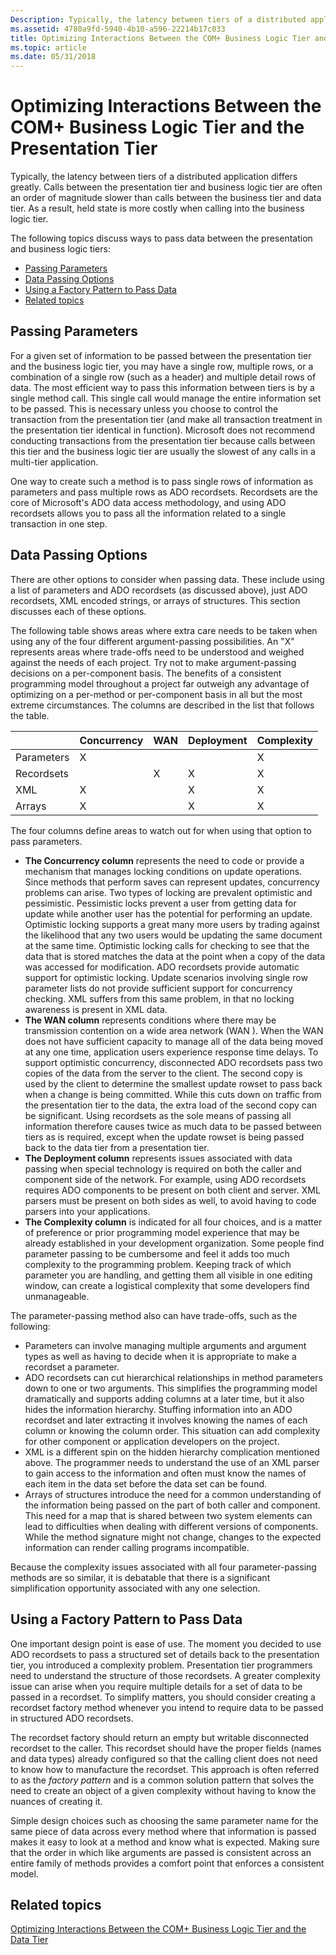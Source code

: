 ```yaml
---
Description: Typically, the latency between tiers of a distributed application differs greatly.
ms.assetid: 4780a9fd-5940-4b10-a596-22214b17c033
title: Optimizing Interactions Between the COM+ Business Logic Tier and the Presentation Tier
ms.topic: article
ms.date: 05/31/2018
---
```


# Optimizing Interactions Between the COM+ Business Logic Tier and the Presentation Tier

Typically, the latency between tiers of a distributed application differs greatly. Calls between the presentation tier and business logic tier are often an order of magnitude slower than calls between the business tier and data tier. As a result, held state is more costly when calling into the business logic tier.

The following topics discuss ways to pass data between the presentation and business logic tiers:

-   [Passing Parameters](#passing-parameters)
-   [Data Passing Options](#data-passing-options)
-   [Using a Factory Pattern to Pass Data](#using-a-factory-pattern-to-pass-data)
-   [Related topics](#related-topics)

## Passing Parameters

For a given set of information to be passed between the presentation tier and the business logic tier, you may have a single row, multiple rows, or a combination of a single row (such as a header) and multiple detail rows of data. The most efficient way to pass this information between tiers is by a single method call. This single call would manage the entire information set to be passed. This is necessary unless you choose to control the transaction from the presentation tier (and make all transaction treatment in the presentation tier identical in function). Microsoft does not recommend conducting transactions from the presentation tier because calls between this tier and the business logic tier are usually the slowest of any calls in a multi-tier application.

One way to create such a method is to pass single rows of information as parameters and pass multiple rows as ADO recordsets. Recordsets are the core of Microsoft's ADO data access methodology, and using ADO recordsets allows you to pass all the information related to a single transaction in one step.

## Data Passing Options

There are other options to consider when passing data. These include using a list of parameters and ADO recordsets (as discussed above), just ADO recordsets, XML encoded strings, or arrays of structures. This section discusses each of these options.

The following table shows areas where extra care needs to be taken when using any of the four different argument-passing possibilities. An "X" represents areas where trade-offs need to be understood and weighed against the needs of each project. Try not to make argument-passing decisions on a per-component basis. The benefits of a consistent programming model throughout a project far outweigh any advantage of optimizing on a per-method or per-component basis in all but the most extreme circumstances. The columns are described in the list that follows the table.



|                       | Concurrency  | WAN          | Deployment   | Complexity   |
|-----------------------|--------------|--------------|--------------|--------------|
| Parameters<br/> | X<br/> |              |              | X<br/> |
| Recordsets<br/> |              | X<br/> | X<br/> | X<br/> |
| XML<br/>        | X<br/> |              | X<br/> | X<br/> |
| Arrays<br/>     | X<br/> |              | X<br/> | X<br/> |



 

The four columns define areas to watch out for when using that option to pass parameters.

-   **The Concurrency column** represents the need to code or provide a mechanism that manages locking conditions on update operations. Since methods that perform saves can represent updates, concurrency problems can arise. Two types of locking are prevalent optimistic and pessimistic. Pessimistic locks prevent a user from getting data for update while another user has the potential for performing an update. Optimistic locking supports a great many more users by trading against the likelihood that any two users would be updating the same document at the same time. Optimistic locking calls for checking to see that the data that is stored matches the data at the point when a copy of the data was accessed for modification. ADO recordsets provide automatic support for optimistic locking. Update scenarios involving single row parameter lists do not provide sufficient support for concurrency checking. XML suffers from this same problem, in that no locking awareness is present in XML data.
-   **The WAN column** represents conditions where there may be transmission contention on a wide area network (WAN ). When the WAN does not have sufficient capacity to manage all of the data being moved at any one time, application users experience response time delays. To support optimistic concurrency, disconnected ADO recordsets pass two copies of the data from the server to the client. The second copy is used by the client to determine the smallest update rowset to pass back when a change is being committed. While this cuts down on traffic from the presentation tier to the data, the extra load of the second copy can be significant. Using recordsets as the sole means of passing all information therefore causes twice as much data to be passed between tiers as is required, except when the update rowset is being passed back to the data tier from a presentation tier.
-   **The Deployment column** represents issues associated with data passing when special technology is required on both the caller and component side of the network. For example, using ADO recordsets requires ADO components to be present on both client and server. XML parsers must be present on both sides as well, to avoid having to code parsers into your applications.
-   **The Complexity column** is indicated for all four choices, and is a matter of preference or prior programming model experience that may be already established in your development organization. Some people find parameter passing to be cumbersome and feel it adds too much complexity to the programming problem. Keeping track of which parameter you are handling, and getting them all visible in one editing window, can create a logistical complexity that some developers find unmanageable.

The parameter-passing method also can have trade-offs, such as the following:

-   Parameters can involve managing multiple arguments and argument types as well as having to decide when it is appropriate to make a recordset a parameter.
-   ADO recordsets can cut hierarchical relationships in method parameters down to one or two arguments. This simplifies the programming model dramatically and supports adding columns at a later time, but it also hides the information hierarchy. Stuffing information into an ADO recordset and later extracting it involves knowing the names of each column or knowing the column order. This situation can add complexity for other component or application developers on the project.
-   XML is a different spin on the hidden hierarchy complication mentioned above. The programmer needs to understand the use of an XML parser to gain access to the information and often must know the names of each item in the data set before the data set can be found.
-   Arrays of structures introduce the need for a common understanding of the information being passed on the part of both caller and component. This need for a map that is shared between two system elements can lead to difficulties when dealing with different versions of components. While the method signature might not change, changes to the expected information can render calling programs incompatible.

Because the complexity issues associated with all four parameter-passing methods are so similar, it is debatable that there is a significant simplification opportunity associated with any one selection.

## Using a Factory Pattern to Pass Data

One important design point is ease of use. The moment you decided to use ADO recordsets to pass a structured set of details back to the presentation tier, you introduced a complexity problem. Presentation tier programmers need to understand the structure of those recordsets. A greater complexity issue can arise when you require multiple details for a set of data to be passed in a recordset. To simplify matters, you should consider creating a recordset factory method whenever you intend to require data to be passed in structured ADO recordsets.

The recordset factory should return an empty but writable disconnected recordset to the caller. This recordset should have the proper fields (names and data types) already configured so that the calling client does not need to know how to manufacture the recordset. This approach is often referred to as the *factory pattern* and is a common solution pattern that solves the need to create an object of a given complexity without having to know the nuances of creating it.

Simple design choices such as choosing the same parameter name for the same piece of data across every method where that information is passed makes it easy to look at a method and know what is expected. Making sure that the order in which like arguments are passed is consistent across an entire family of methods provides a comfort point that enforces a consistent model.

## Related topics

<dl> <dt>

[Optimizing Interactions Between the COM+ Business Logic Tier and the Data Tier](optimizing-interactions-between-the-com--business-logic-tier-and-the-data-tier.md)
</dt> </dl>

 

 




